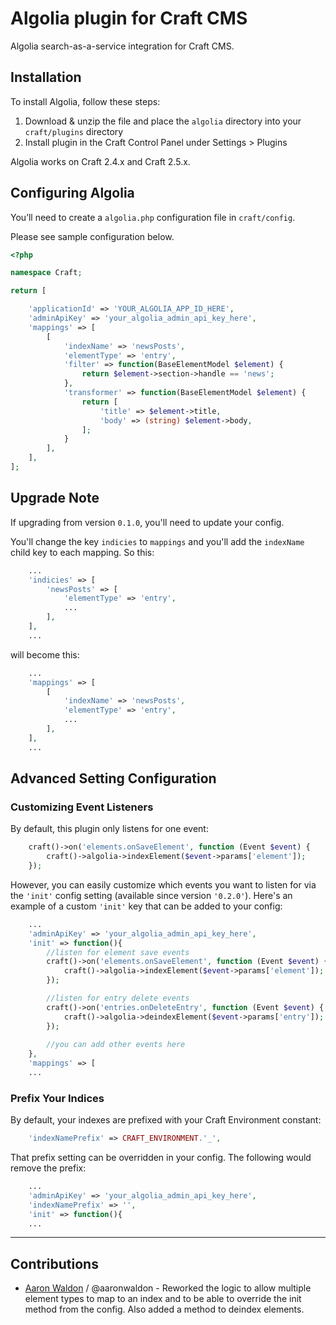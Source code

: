 # Algolia plugin for Craft CMS

Algolia search-as-a-service integration for Craft CMS.

## Installation

To install Algolia, follow these steps:

1. Download & unzip the file and place the `algolia` directory into your `craft/plugins` directory
2. Install plugin in the Craft Control Panel under Settings > Plugins

Algolia works on Craft 2.4.x and Craft 2.5.x.



## Configuring Algolia

You’ll need to create a `algolia.php` configuration file in `craft/config`.

Please see sample configuration below.

```php
<?php

namespace Craft;

return [

    'applicationId' => 'YOUR_ALGOLIA_APP_ID_HERE',
    'adminApiKey' => 'your_algolia_admin_api_key_here',
    'mappings' => [
        [
            'indexName' => 'newsPosts',
            'elementType' => 'entry',
            'filter' => function(BaseElementModel $element) {
                return $element->section->handle == 'news';
            },
            'transformer' => function(BaseElementModel $element) {
                return [
                    'title' => $element->title,
                    'body' => (string) $element->body,
                ];
            }
        ],
    ],
];
```



## Upgrade Note

If upgrading from version `0.1.0`, you'll need to update your config. 

You'll change the key `indicies` to `mappings` and you'll add the `indexName` child key to each mapping. So this:

```php
    ...
    'indicies' => [
        'newsPosts' => [
            'elementType' => 'entry',
            ...
        ],
    ],
    ...
```

will become this:

```php
    ...
    'mappings' => [
        [
            'indexName' => 'newsPosts',
            'elementType' => 'entry',
            ...
        ],
    ],
    ...
```


## Advanced Setting Configuration


### Customizing Event Listeners

By default, this plugin only listens for one event:

```php
    craft()->on('elements.onSaveElement', function (Event $event) {
        craft()->algolia->indexElement($event->params['element']);
    });
```

However, you can easily customize which events you want to listen for via the `'init'` config setting (available since version `'0.2.0'`). Here's an example of a custom `'init'` key that can be added to your config:

```php
    ...
    'adminApiKey' => 'your_algolia_admin_api_key_here',
    'init' => function(){
        //listen for element save events
        craft()->on('elements.onSaveElement', function (Event $event) {
            craft()->algolia->indexElement($event->params['element']);
        });

        //listen for entry delete events
        craft()->on('entries.onDeleteEntry', function (Event $event) {
            craft()->algolia->deindexElement($event->params['entry']);
        });
        
        //you can add other events here
    },
    'mappings' => [
    ...
```


### Prefix Your Indices

By default, your indexes are prefixed with your Craft Environment constant:

```php
    'indexNamePrefix' => CRAFT_ENVIRONMENT.'_',
```

That prefix setting can be overridden in your config. The following would remove the prefix:

```php
    ...
    'adminApiKey' => 'your_algolia_admin_api_key_here',
    'indexNamePrefix' => '',
    'init' => function(){
    ...
```



***



## Contributions

- [Aaron Waldon](https://github.com/aaronwaldon) / @aaronwaldon - Reworked the logic to allow multiple element types to map to an index and to be able to override the init method from the config. Also added a method to deindex elements.